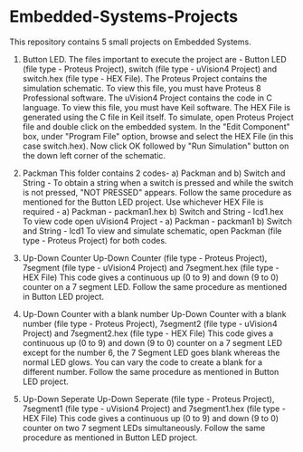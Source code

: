 # Embedded-Systems-Projects
This repository contains 5 small projects on Embedded Systems.
1) Button LED. 
The files important to execute the project are - Button LED (file type - Proteus Project), switch (file type - uVision4 Project) and switch.hex (file type - HEX File).
The Proteus Project contains the simulation schematic. To view this file, you must have Proteus 8 Professional software.
The uVision4 Project contains the code in C language. To view this file, you must have Keil software.
The HEX File is generated using the C file in Keil itself. 
To simulate, open Proteus Project file and double click on the embedded system. In the "Edit Component" box, under "Program File" option, browse and select the HEX File (in this case switch.hex).
Now click OK followed by "Run Simulation" button on the down left corner of the schematic.

2) Packman
This folder contains 2 codes- a) Packman and b) Switch and String - To obtain a string when a switch is pressed and while the switch is not pressed, "NOT PRESSED" appears. 
Follow the same procedure as mentioned for the Button LED project. 
Use whichever HEX File is required - a) Packman - packman1.hex  b) Switch and String - lcd1.hex
To view code open uVision4 Project - a) Packman - packman1  b) Switch and String - lcd1
To view and simulate schematic, open Packman (file type - Proteus Project) for both codes.

3) Up-Down Counter
Up-Down Counter (file type - Proteus Project), 7segment (file type - uVision4 Project) and 7segment.hex (file type - HEX File)
This code gives a continuous up (0 to 9) and down (9 to 0) counter on a 7 segment LED.
Follow the same procedure as mentioned in Button LED project.

4) Up-Down Counter with a blank number
Up-Down Counter with a blank number (file type - Proteus Project), 7segment2 (file type - uVision4 Project) and 7segment2.hex (file type - HEX File)
This code gives a continuous up (0 to 9) and down (9 to 0) counter on a 7 segment LED except for the number 6, the 7 Segment LED goes blank whereas the normal LED glows.
You can vary the code to create a blank for a different number.
Follow the same procedure as mentioned in Button LED project.

5) Up-Down Seperate
Up-Down Seperate (file type - Proteus Project), 7segment1 (file type - uVision4 Project) and 7segment1.hex (file type - HEX File)
This code gives a continuous up (0 to 9) and down (9 to 0) counter on two 7 segment LEDs simultaneously. 
Follow the same procedure as mentioned in Button LED project.
